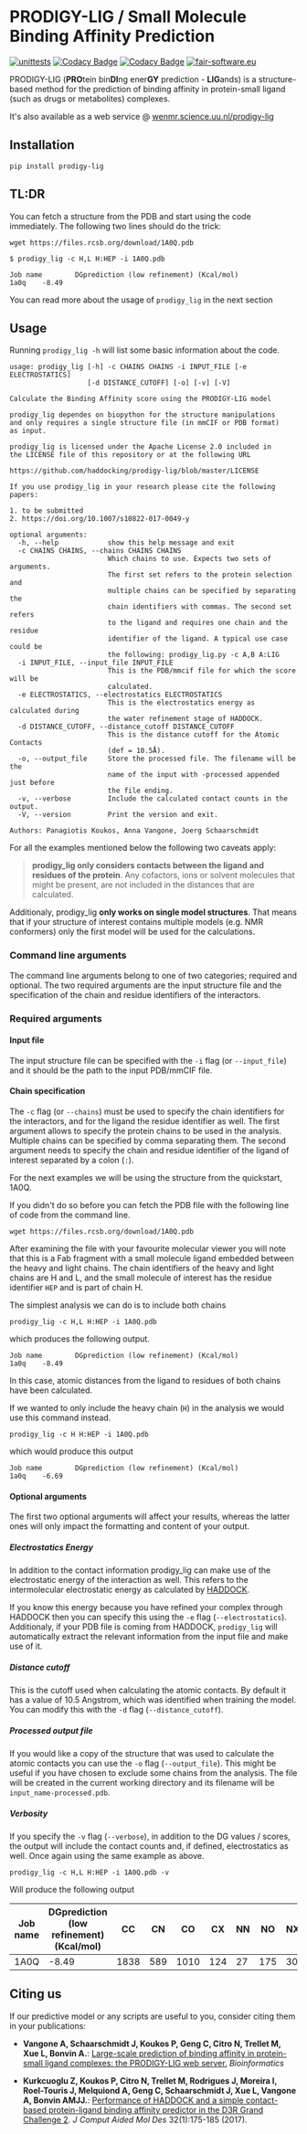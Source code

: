 # PRODIGY-LIG / Small Molecule Binding Affinity Prediction

[![unittests](https://github.com/haddocking/prodigy-lig/actions/workflows/unittests.yml/badge.svg)](https://github.com/haddocking/prodigy-lig/actions/workflows/unittests.yml)
[![Codacy Badge](https://app.codacy.com/project/badge/Grade/fbf5e21772f74ff498492d74389a0525)](https://www.codacy.com/gh/haddocking/prodigy-lig/dashboard?utm_source=github.com&amp;utm_medium=referral&amp;utm_content=haddocking/prodigy-lig&amp;utm_campaign=Badge_Grade)
[![Codacy Badge](https://app.codacy.com/project/badge/Coverage/fbf5e21772f74ff498492d74389a0525)](https://www.codacy.com/gh/haddocking/prodigy-lig/dashboard?utm_source=github.com&utm_medium=referral&utm_content=haddocking/prodigy-lig&utm_campaign=Badge_Coverage)
[![fair-software.eu](https://img.shields.io/badge/fair--software.eu-%E2%97%8F%20%20%E2%97%8F%20%20%E2%97%8B%20%20%E2%97%8F%20%20%E2%97%8B-orange)](https://fair-software.eu)

PRODIGY-LIG (**PRO**tein bin**DI**ng ener**GY** prediction - **LIG**ands) is a structure-based method for the prediction of binding affinity in protein-small ligand (such as drugs or metabolites) complexes.

It's also available as a web service @ [wenmr.science.uu.nl/prodigy-lig](https://wenmr.science.uu.nl/prodigy-lig)

## Installation

```text
pip install prodigy-lig
```

## TL:DR

You can fetch a structure from the PDB and start using the code immediately. The following two lines should do the trick:

```text
wget https://files.rcsb.org/download/1A0Q.pdb
```

```text
$ prodigy_lig -c H,L H:HEP -i 1A0Q.pdb

Job name        DGprediction (low refinement) (Kcal/mol)
1a0q    -8.49
```

You can read more about the usage of `prodigy_lig` in the next section

## Usage

Running `prodigy_lig -h` will list some basic information about the code.

```text
usage: prodigy_lig [-h] -c CHAINS CHAINS -i INPUT_FILE [-e ELECTROSTATICS]
                   [-d DISTANCE_CUTOFF] [-o] [-v] [-V]

Calculate the Binding Affinity score using the PRODIGY-LIG model

prodigy_lig dependes on biopython for the structure manipulations
and only requires a single structure file (in mmCIF or PDB format)
as input.

prodigy_lig is licensed under the Apache License 2.0 included in
the LICENSE file of this repository or at the following URL

https://github.com/haddocking/prodigy-lig/blob/master/LICENSE

If you use prodigy_lig in your research please cite the following
papers:

1. to be submitted
2. https://doi.org/10.1007/s10822-017-0049-y

optional arguments:
  -h, --help            show this help message and exit
  -c CHAINS CHAINS, --chains CHAINS CHAINS
                        Which chains to use. Expects two sets of arguments.
                        The first set refers to the protein selection and
                        multiple chains can be specified by separating the
                        chain identifiers with commas. The second set refers
                        to the ligand and requires one chain and the residue
                        identifier of the ligand. A typical use case could be
                        the following: prodigy_lig.py -c A,B A:LIG
  -i INPUT_FILE, --input_file INPUT_FILE
                        This is the PDB/mmcif file for which the score will be
                        calculated.
  -e ELECTROSTATICS, --electrostatics ELECTROSTATICS
                        This is the electrostatics energy as calculated during
                        the water refinement stage of HADDOCK.
  -d DISTANCE_CUTOFF, --distance_cutoff DISTANCE_CUTOFF
                        This is the distance cutoff for the Atomic Contacts
                        (def = 10.5Å).
  -o, --output_file     Store the processed file. The filename will be the
                        name of the input with -processed appended just before
                        the file ending.
  -v, --verbose         Include the calculated contact counts in the output.
  -V, --version         Print the version and exit.

Authors: Panagiotis Koukos, Anna Vangone, Joerg Schaarschmidt
```

For all the examples mentioned below the following two caveats apply:

> **prodigy_lig only considers contacts between the ligand and residues of the protein**. Any cofactors, ions or solvent molecules that might be present, are not included in the distances that are calculated.

Additionaly, prodigy_lig **only works on single model structures**. That means that if your structure of interest contains multiple models (e.g. NMR conformers) only the first model will be used for the calculations.

### Command line arguments

The command line arguments belong to one of two categories; required and optional. The two required arguments are the input structure file and the specification of the chain and residue identifiers of the interactors.

### Required arguments

#### Input file

The input structure file can be specified with the `-i` flag (or `--input_file`) and it should be the path to the input PDB/mmCIF file.

#### Chain specification

The `-c` flag (or `--chains`) must be used to specify the chain identifiers for the interactors, and for the ligand the residue identifier as well. The first argument allows to specify the protein chains to be used in the analysis. Multiple chains can be specified by comma separating them. The second argument needs to specify the chain and residue identifier of the ligand of interest separated by a colon (`:`).

For the next examples we will be using the structure from the quickstart, 1A0Q.

 If you didn't do so before you can fetch the PDB file with the following line of
 code from the command line.

 ```text
 wget https://files.rcsb.org/download/1A0Q.pdb
 ```

After examining the file with your favourite molecular viewer you will note that this is a Fab fragment with a small molecule ligand embedded between the heavy and light chains. The chain identifiers of the heavy and light chains are H and L, and the small molecule of interest has the residue identifier `HEP` and is part of chain H.

The simplest analysis we can do is to include both chains

```text
prodigy_lig -c H,L H:HEP -i 1A0Q.pdb
```

which produces the following output.

```text
Job name        DGprediction (low refinement) (Kcal/mol)
1a0q    -8.49
```

In this case, atomic distances from the ligand to residues of both chains have been calculated.

If we wanted to only include the heavy chain (`H`) in the analysis we would use this command instead.

```text
prodigy_lig -c H H:HEP -i 1A0Q.pdb
```

which would produce this output

```text
Job name        DGprediction (low refinement) (Kcal/mol)
1a0q    -6.69
```

#### Optional arguments

The first two optional arguments will affect your results, whereas the latter ones will only impact the formatting and content of your output.

##### Electrostatics Energy

In addition to the contact information prodigy_lig can make use of the electrostatic energy of the interaction as well. This refers to the intermolecular electrostatic energy as calculated by [HADDOCK](https://wenmr.science.uu.nl/haddock2.4).

If you know this energy because you have refined your complex through HADDOCK then you can specify this using the `-e` flag (`--electrostatics`). Additionaly, if your PDB file is coming from HADDOCK, `prodigy_lig` will automatically extract the relevant information from the input file and make use of it.

##### Distance cutoff

This is the cutoff used when calculating the atomic contacts. By default it has a value of 10.5 Angstrom, which was identified when training the model. You can modify this with the `-d` flag (`--distance_cutoff`).

##### Processed output file

If you would like a copy of the structure that was used to calculate the atomic contacts you can use the `-o` flag (`--output_file`). This might be useful if you have chosen to exclude some chains from the analysis. The file will be created in the current working directory and its filename will be `input_name-processed.pdb`.

##### Verbosity

If you specify the `-v` flag (`--verbose`), in addition to the DG values / scores, the output will include the contact counts and, if defined, electrostatics as well. Once again using the same example as above.

```text
prodigy_lig -c H,L H:HEP -i 1A0Q.pdb -v
```

Will produce the following output

| Job name | DGprediction (low refinement) (Kcal/mol) | CC | CN | CO | CX | NN | NO | NX | OO | OX | XX
| --- | --- | --- | --- | --- | --- | --- | --- | --- | --- | --- | ---
| 1A0Q | -8.49 | 1838 | 589 | 1010 | 124 | 27 | 175 | 30 | 132 | 24 | 0

## Citing us

If our predictive model or any scripts are useful to you, consider citing them in your
publications:

- **Vangone A, Schaarschmidt J, Koukos P, Geng C, Citro N, Trellet M, Xue L, Bonvin A.**: [Large-scale prediction of binding affinity in protein-small ligand complexes: the PRODIGY-LIG web server.](https://doi.org/10.1093/bioinformatics/bty816) *Bioinformatics*

- **Kurkcuoglu Z, Koukos P, Citro N, Trellet M, Rodrigues J, Moreira I, Roel-Touris J, Melquiond A, Geng C, Schaarschmidt J, Xue L, Vangone A, Bonvin AMJJ.**: [Performance of HADDOCK and a simple contact-based protein-ligand binding affinity predictor in the D3R Grand Challenge 2](https://link.springer.com/article/10.1007/s10822-017-0049-y). *J Comput Aided Mol Des* 32(1):175-185 (2017).
